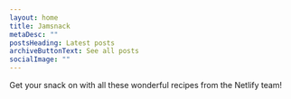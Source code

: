 ```yaml
---
layout: home
title: Jamsnack
metaDesc: ""
postsHeading: Latest posts
archiveButtonText: See all posts
socialImage: ""
---
```

Get your snack on with all these wonderful recipes from the Netlify team!